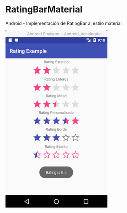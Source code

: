 # RatingBarMaterial

Android -  Implementación de RatingBar al estilo material 

![alt text](https://github.com/sbpinilla/RatingBarMaterial/blob/master/imagenes/Captura%20de%20pantalla%202017-12-28%20a%20la(s)%209.18.45%20p.m..png)
